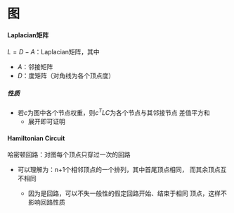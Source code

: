 #	图

####	Laplacian矩阵

$L=D-A$：Laplacian矩阵，其中

-	$A$：邻接矩阵
-	$D$：度矩阵（对角线为各个顶点度）
#####	性质

-	若$c$为图中各个节点权重，则$c^TLC$为各个节点与其邻接节点
	差值平方和
	-	展开即可证明

####	Hamiltonian Circuit

哈密顿回路：对图每个顶点只穿过一次的回路

-	可以理解为：n+1个相邻顶点的一个排列，其中首尾顶点相同，
	而其余顶点互不相同

	-	因为是回路，可以不失一般性的假定回路开始、结束于相同
		顶点，这样不影响回路性质
